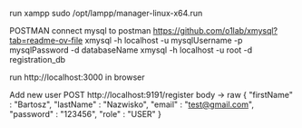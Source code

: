 run xampp
sudo /opt/lampp/manager-linux-x64.run


POSTMAN
connect mysql to postman
https://github.com/o1lab/xmysql?tab=readme-ov-file
xmysql -h localhost -u mysqlUsername -p mysqlPassword -d databaseName
xmysql -h localhost -u root -d registration_db

run http://localhost:3000 in browser

Add new user
POST http://localhost:9191/register
body -> raw
{
    "firstName" : "Bartosz",
    "lastName" : "Nazwisko",
    "email" : "test@gmail.com",
    "password" : "123456",
    "role" : "USER"
}

